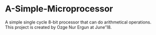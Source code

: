 # A-Simple-Microprocessor
A simple single cycle 8-bit processor that can do arithmetical operations.
This project is created by Ozge Nur Ergun at June'18.
